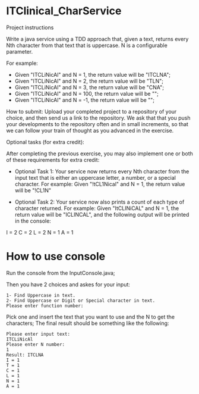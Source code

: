 # ITClinical_CharService
Project instructions

Write a java service using a TDD approach that, given a text, returns every Nth character from that text that is uppercase. N is a configurable parameter.

For example:
- Given "ITCLiNicAl" and N = 1, the return value will be "ITCLNA";
- Given "ITCLiNicAl" and N = 2, the return value will be "TLN";
- Given "ITCLiNicAl" and N = 3, the return value will be "CNA";
- Given "ITCLiNicAl" and N = 100, the return value will be "";
- Given "ITCLiNicAl" and N = -1, the return value will be ""; 

How to submit:
Upload your completed project to a repository of your choice, and then send us a link to the repository. We ask that that you push your developments to the repository often and in small increments, so that we can follow your train of thought as you advanced in the exercise.


Optional tasks (for extra credit):

After completing the previous exercise, you may also implement one or both of these requirements for extra credit:

- Optional Task 1: Your service now returns every Nth character from the input text that is either an uppercase letter, a number, or a special character. For example:
 Given "!tCL1Nical" and N = 1, the return value will be "!CL1N"
 
- Optional Task 2: Your service now also prints a count of each type of character returned. For example:
 Given "ItCLINiCAL" and N = 1, the return value will be "ICLINCAL", and the following output will be printed in the console:
 
 I = 2
 C = 2
 L = 2
 N = 1
 A = 1

# How to use console
 Run the console from the InputConsole.java;
 
 Then you have 2 choices and askes for your input:
 ```
1- Find Uppercase in text.
2- Find Uppercase or Digit or Special character in text.
Please enter function number:
```
Pick one and insert the text that you want to use and the N to get the characters;
The final result should be something like the following:
 ```
 Please enter input text:
ITCLiNicAl
Please enter N number:
1
Result: ITCLNA
I = 1
T = 1
C = 1
L = 1
N = 1
A = 1
```


